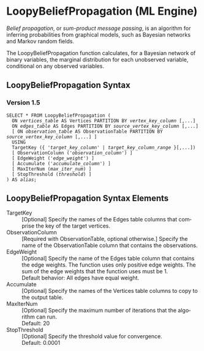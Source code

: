 <html><head></head><body><div class="nested0" aria-labelledby="ariaid-title1" topicindex="1" topicid="qxa1507825619114" id="qxa1507825619114"><h1 class="title topictitle1" id="ariaid-title1">LoopyBeliefPropagation (ML Engine)</h1><div class="body conbody">
<p class="p"><dfn class="term">Belief propagation</dfn>, or <dfn class="term">sum-product message passing</dfn>, is an algorithm for inferring probabilities
			from graphical models, such as Bayesian networks and Markov random fields.</p>
<p class="p">The LoopyBeliefPropagation function calculates, for a Bayesian network of
			binary variables, the marginal distribution for each unobserved variable, conditional on
			any observed variables.</p></div><div class="topic reference nested1" aria-labelledby="ariaid-title2" topicindex="2" topicid="hcq1507825851640" xml:lang="en-us" lang="en-us" id="hcq1507825851640">
<h2 class="title topictitle2" id="ariaid-title2">LoopyBeliefPropagation Syntax</h2><div class="body refbody"><div class="section" id="hcq1507825851640__section_N1000E_N1000C_N10001">
<h3 class="title sectiontitle">Version 1.5</h3><pre class="pre codeblock" xml:space="preserve"><code>SELECT * FROM LoopyBeliefPropagation (
  ON <var class="keyword varname">vertices_table</var> AS Vertices PARTITION BY <var class="keyword varname">vertex_key_column</var> [,...] 
  ON <var class="keyword varname">edges_table</var> AS Edges PARTITION BY <var class="keyword varname">source_vertex_key_column</var> [,...] 
  [ ON <var class="keyword varname">observation_table</var> AS ObservationTable PARTITION BY <var class="keyword varname">source_vertex_key_column</var> [,...] ]
  USING
  TargetKey ({ '<var class="keyword varname">target_key_column</var>' | <var class="keyword varname">target_key_column_range</var> }[,...])
  [ ObservationColumn ('<var class="keyword varname">observation_column</var>') ]
  [ EdgeWeight ('<var class="keyword varname">edge_weight</var>') ]
  [ Accumulate ('<var class="keyword varname">accumulate_column</var>') ] 
  [ MaxIterNum (<var class="keyword varname">max_iter_num</var>) ]
  [ StopThreshold (<var class="keyword varname">threshold</var>) ]
) AS <var class="keyword varname">alias</var>;</code></pre></div></div></div><div class="topic reference nested1" aria-labelledby="ariaid-title3" topicindex="3" topicid="qcy1507825893175" xml:lang="en-us" lang="en-us" id="qcy1507825893175">
<h2 class="title topictitle2" id="ariaid-title3">LoopyBeliefPropagation Syntax Elements</h2><div class="body refbody"><div class="section" id="qcy1507825893175__section_N10011_N1000E_N10001"><dl class="dl parml"><dt class="dt pt dlterm">TargetKey</dt><dd class="dd pd">[Optional] Specify the names of the Edges table columns that comprise the key of the target vertices.</dd><dt class="dt pt dlterm">ObservationColumn</dt><dd class="dd pd">[Required with ObservationTable, optional otherwise.] Specify the name of the ObservationTable column that contains the observations.</dd><dt class="dt pt dlterm">EdgeWeight</dt><dd class="dd pd">[Optional] Specify the name of the Edges table column that contains the edge weights. The function uses only positive edge weights. The sum of the edge weights that the function uses must be 1.</dd><dd class="dd pd ddexpand">Default behavior: All edges have equal weight.</dd><dt class="dt pt dlterm">Accumulate</dt><dd class="dd pd">[Optional] Specify the names of the Vertices table columns to copy to the output table.</dd><dt class="dt pt dlterm">MaxIterNum</dt><dd class="dd pd">[Optional] Specify the maximum number of iterations that the algorithm can run.</dd><dd class="dd pd ddexpand">Default: 20</dd><dt class="dt pt dlterm">StopThreshold</dt><dd class="dd pd">[Optional] Specify the threshold value for convergence.</dd><dd class="dd pd ddexpand">Default: 0.0001</dd></dl></div></div></div></div></body></html>
